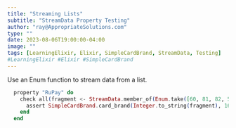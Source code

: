 ```yaml
---
title: "Streaming Lists"
subtitle: "StreamData Property Testing"
author: "ray@AppropriateSolutions.com"
type: ""
date: 2023-08-06T19:00:00-04:00
image: ""
tags: [LearningElixir, Elixir, SimpleCardBrand, StreamData, Testing]
#LearningElixir #Elixir #SimpleCardBrand
---
```


Use an Enum function to stream data from a list.

<!--more-->

```elixir
  property "RuPay" do
    check all(fragment <- StreamData.member_of(Enum.take([60, 81, 82, 508, 353, 356], 6))) do
      assert SimpleCardBrand.card_brand(Integer.to_string(fragment), 16) == {:ok, :rupay}
    end
  end
```
